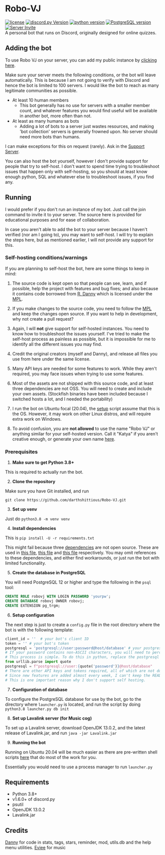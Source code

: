 # Robo-VJ
[![license][license-badge]](LICENSE)
[![discord.py Version](https://img.shields.io/badge/discord.py-1.7-blue)](https://github.com/Rapptz/discord.py)
[![python version](https://img.shields.io/badge/python-3.8|3.9-blue)](https://www.python.org/downloads/)
[![PostgreSQL version](https://img.shields.io/badge/psql-12|13-blue)](https://www.postgresql.org/download/)
[![Server Invite](https://discord.com/api/guilds/746769944774967440/embed.png)](https://discord.gg/rqgRyF8) \
A personal bot that runs on Discord, originally designed for online quizzes.

## Adding the bot

To use Robo VJ on your server, you can add my public instance by [clicking here][oauth2-invite].

Make sure your server meets the following conditions, or the bot will leave automatically.
This is because I am not going to verify with Discord and hence the bot is limited to 100 servers. I would like the bot
to reach as many legitimate communities as possible.
- At least 10 human members
  - This bot generally has no use for servers with a smaller member count, and whatever features you would find useful
    will be available in another bot, more often than not.
- At least as many humans as bots
  - Adding a lot of bots to a server just wastes resources, and making 'bot collection' servers is generally frowned
    upon. No server should need more bots than humans.

I can make exceptions for this on request (rarely). Ask in the [Support Server](https://discord.gg/rqgRyF8).

You can also host the bot yourself, however I don't provide support for people that try to self-host.
I don't want to spend time trying to troubleshoot issues that happen only with self-hosting,
so you should at least know enough python, SQL and whatever else to troubleshoot issues, if you find any.

## Running

I would prefer if you don't run an instance of my bot. Just call the join command to invite it to your server.
The source here is provided for educational purposes and for ease of collaboration.

In case you aren't able to add the bot to your server because I haven't verified (nor am I going to),
you may want to self-host. I will try to explain the steps here, but as mentioned earlier,
I will not provide any support for this.

### Self-hosting conditions/warnings
If you are planning to self-host the bot, here are some things to keep in mind:
1. The source code is kept open so that people can see, learn, and if possible,
   help the project with features and bug fixes; and also because it contains code borrowed from [R. Danny][rdanny-repo]
   which is licensed under the [MPL][rdanny-license].
  
2. If you make changes to the source code, you need to follow the [MPL](LICENSE) and keep the changes open source.
If you want to help in development, why not create a pull request?
   
3. Again, I will **not** give support for self-hosted instances. You need to know how to troubleshoot the issues yourself.
I've tried to make the self-host process as painless as possible, but it is impossible for me to identify all the
   different issues you may find.
   
4. Credit the original creators (myself and Danny), and release all files you use from here under the same license.
5. Many API keys are needed for some features to work. While they aren't required, you may face issues when trying to use some features.
6. Most of the assets are not shipped with this source code, and at least three dependencies are not OSS.
You will need to create and include your own assets. (Stockfish binaries have been included because I switched hosts a lot, and I needed the portability)
   
7. I run the bot on Ubuntu focal (20.04), the [setup](scripts/setup.sh) script assume that this is the OS.
However, it may work on other Linux distros, and will require extra work on Windows.
   
8. To avoid confusion, you are **not allowed** to use the name "Robo VJ" or anything similar for your self-hosted version.
Call it "Katya" if you aren't creative enough, or generate your own name [here](https://www.behindthename.com/random/).
   
### Prerequisites

1. **Make sure to get Python 3.8+**

This is required to actually run the bot.

2. **Clone the repository**
   
Make sure you have Git installed, and run
```shell
git clone https://github.com/darthshittious/Robo-VJ.git
```
3. **Set up venv**

Just do `python3.8 -m venv venv`

4. **Install dependencies**

This is `pip install -U -r requirements.txt`

This might fail because three [dependencies][dep-permalink] are not open source.
These are used in [this file](cogs/funhouse.py), [this file](cogs/markov.py) and [this file](cogs/bottom.py) respectively.
You may omit references to these dependencies, and either find workarounds, or just run the bot with limited functionality.

5. **Create the database in PostgreSQL**

You will need PostgreSQL 12 or higher and type the following
in the `psql` tool:

```sql
CREATE ROLE robovj WITH LOGIN PASSWORD 'yourpw';
CREATE DATABASE robovj OWNER robovj;
CREATE EXTENSION pg_trgm;
```

6. **Setup configuration**

The next step is just to create a `config.py` file in the root directory where
the bot is with the following template:

```py
client_id = ''  # your bot's client ID
token = '' # your bot's token
postgresql = 'postgresql://user:password@host/database' # your postgresql info from above.
# If your password contains non-ASCII characters, you will need to percent encode it.
# This process is simple. To do this in python, replace the postgresql declaration in your config.py with these lines
from urllib.parse import quote
postgresql = f"postgresql://user:{quote('password')}@host/database"
# There are other API keys and tokens required, all of which are not documented.
# Since new features are added almost every week, I can't keep the README up to date.
# This is one important reason why I don't support self hosting.
```

7. **Configuration of database**

To configure the PostgreSQL database for use by the bot, go to the directory where `launcher.py` is located, and run the script by doing `python3.8 launcher.py db init`

8. **Set up Lavalink server (for Music cog)**

To set up a Lavalink server, download OpenJDK 13.0.2, and the latest release of Lavalink.jar, and run `java -jar Lavalink.jar`

9. **Running the bot**

Running on Ubuntu 20.04 will be much easier as there are pre-written shell scripts [here](scripts) that do most of the work for you.

Essentially you would need to use a process manager to run `launcher.py`

## Requirements

- Python 3.8+
- v1.6.0+ of discord.py
- psutil
- OpenJDK 13.0.2
- Lavalink.jar

## Credits
[Danny](https://github.com/Rapptz) for code in stats, tags, stars, reminder, mod, utils.db and the help menu utilities.
[Eviee](https://github.com/EvieePy) for music


[oauth2-invite]: https://discord.com/oauth2/authorize?client_id=743900453649252464&scope=bot&permissions=8
[rdanny-repo]: https://github.com/Rapptz/RoboDanny
[dep-permalink]: https://github.com/darthshittious/Robo-VJ/blob/main/requirements.txt#L3-L5
[rdanny-license]: https://github.com/Rapptz/RoboDanny/blob/rewrite/LICENSE.txt
[license-badge]: https://img.shields.io/github/license/darthshittious/Robo-VJ?style=flat
